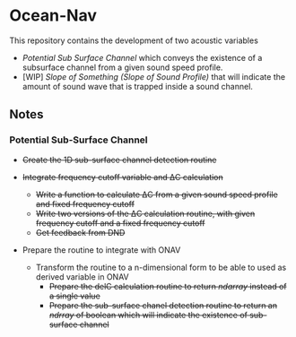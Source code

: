 # Ocean-Nav
This repository contains the development of two acoustic variables 
- *Potential Sub Surface Channel* which conveys the existence of a subsurface channel from a given sound speed profile.
- [WIP] *Slope of Something (Slope of Sound Profile)* that will indicate the amount of sound wave that is trapped inside a sound channel.

## Notes
### Potential Sub-Surface Channel
- ~~Create the 1D sub-surface channel detection routine~~
- ~~Integrate frequency cutoff variable and ΔC calculation~~
    - ~~Write a function to calculate ΔC from a given sound speed profile and fixed frequency cutoff~~
    - ~~Write two versions of the ΔC calculation routine, with given frequency cutoff and a fixed frequency cutoff~~
    - ~~Get feedback from DND~~

- Prepare the routine to integrate with ONAV
    - Transform the routine to a n-dimensional form to be able to used as derived variable in ONAV
        - ~~Prepare the delC calculation routine to return _ndarray_ instead of a single value~~
        - ~~Prepare the sub-surface chanel detection routine to return an _ndrray_ of boolean which will indicate the existence of sub-surface channel~~

